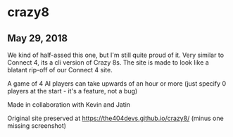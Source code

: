 # crazy8

## May 29, 2018

We kind of half-assed this one, but I'm still quite proud of it. Very similar to Connect 4, its a cli version of Crazy 8s.
The site is made to look like a blatant rip-off of our Connect 4 site.

A game of 4 AI players can take upwards of an hour or more (just specify 0 players at the start - it's a feature, not a bug)

Made in collaboration with Kevin and Jatin

Original site preserved at https://the404devs.github.io/crazy8/ (minus one missing screenshot)
